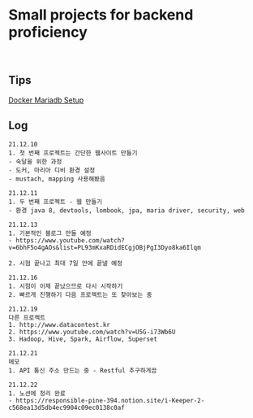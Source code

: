 # Small projects for backend proficiency

<br/>

## Tips

[Docker Mariadb Setup](https://www.saichoiblog.com/mariadb_on_mac/)

## Log

    21.12.10
    1. 첫 번째 프로젝트는 간단한 웹사이트 만들기
    - 숙달을 위한 과정
    - 도커, 마리아 디비 환경 설정
    - mustach, mapping 사용해봤음

    21.12.11
    1. 두 번째 프로젝트 - 웹 만들기
    - 환경 java 8, devtools, lombook, jpa, maria driver, security, web

    21.12.13
    1. 기본적인 블로그 만들 예정
    - https://www.youtube.com/watch?v=6bhF5o4gAOs&list=PL93mKxaRDidECgjOBjPgI3Dyo8ka6Ilqm
    
    2. 시험 끝나고 최대 7일 안에 끝낼 예정

    21.12.16
    1. 시험이 이제 끝났으므로 다시 시작하기
    2. 빠르게 진행하기 다음 프로젝트는 또 찾아보는 중

    21.12.19
    다른 프로젝트
    1. http://www.datacontest.kr
    2. https://www.youtube.com/watch?v=U5G-i73Wb6U
    3. Hadoop, Hive, Spark, Airflow, Superset
    
    21.12.21
    메모
    1. API 통신 주소 만드는 중 - Restful 추구하게끔
    
    21.12.22
    1. 노션에 정리 완료
    - https://responsible-pine-394.notion.site/i-Keeper-2-c568ea13d5db4ec9904c09ec0138c0af
